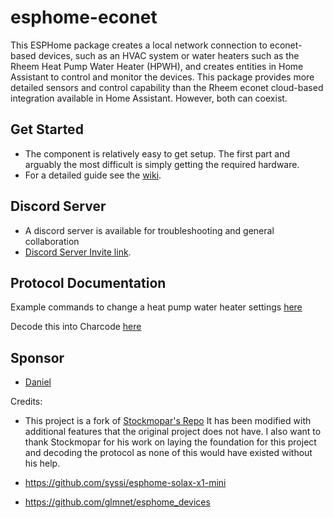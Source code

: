 # esphome-econet

This ESPHome package creates a local network connection to econet-based devices, such as an HVAC system or water heaters such as the Rheem Heat Pump Water Heater (HPWH), and creates entities in Home Assistant to control and monitor the devices. This package provides more detailed sensors and control capability than the Rheem econet cloud-based integration available in Home Assistant. However, both can coexist.

## Get Started
 - The component is relatively easy to get setup. The first part and arguably the most difficult is simply getting the required hardware.
 - For a detailed guide see the [wiki](https://github.com/Daniel-dev22/esphome-econet/wiki/Get-Started).

## Discord Server
 - A discord server is available for troubleshooting and general collaboration
 - [Discord Server Invite link](https://discord.gg/MtEsC77xRg).

## Protocol Documentation ##

Example commands to change a heat pump water heater settings [here](https://github.com/daniel-dev22/esphome-econet/blob/main/m5atom-rs485-econet.yaml)

Decode this into Charcode [here](https://gchq.github.io/CyberChef/#recipe=From_Charcode('Space',16)Strings('Single%20byte',4,'Alphanumeric%20%2B%20punctuation%20(A)',false,false,false/disabled)&input=MHg4MCwgMHgwMCwgMHgxMiwgMHg4MCwgMHgwMCwgMHg4MCwgMHgwMCwgMHgwMywgMHg0MCwgMHgwMCwgMHgxMiwgMHgwMCwgMHgwMCwgMHgxRiwgMHgwMSwgMHgwMSwgMHgwMCwgMHgwNywgMHgwMCwgMHgwMCwgMHg1NywgMHg0OCwgMHg1NCwgMHg1MiwgMHg1MywgMHg0NSwgMHg1NCwgMHg1MCwgMHg0MiwgMHhGOCwgMHgwMCwgMHgwMCwgMHhFNCwgMHhFRQ)

## Sponsor
- [Daniel](https://www.paypal.com/donate/?business=H2M8JWAA27RDS&currency_code=USD)

Credits:

- This project is a fork of [Stockmopar's Repo](https://github.com/stockmopar/esphome-econet) It has been modified with additional features that the original project does not have. I also want to thank Stockmopar for his work on laying the foundation for this project and decoding the protocol as none of this would have existed without his help.

- https://github.com/syssi/esphome-solax-x1-mini

- https://github.com/glmnet/esphome_devices
